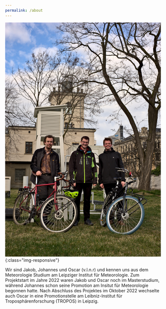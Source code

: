 ```yaml
---
permalink: /about
---
```


![Gruppenfoto](../assets/images/group-photo.jpg){:class="img-responsive"}

Wir sind Jakob, Johannes und Oscar (v.l.n.r) und kennen uns aus dem Meteorologie Studium am Leipziger Institut für Meteorologie. Zum Projektstart im Jahre 2022 waren Jakob und Oscar noch im Masterstudium, während Johannes schon seine Promotion am Insitut für Meteorologie begonnen hatte.  Nach Abschluss des Projektes im Oktober 2022 wechselte auch Oscar in eine Promotionstelle am Leibniz-Institut für Troposphärenforschung (TROPOS) in Leipzig. 
